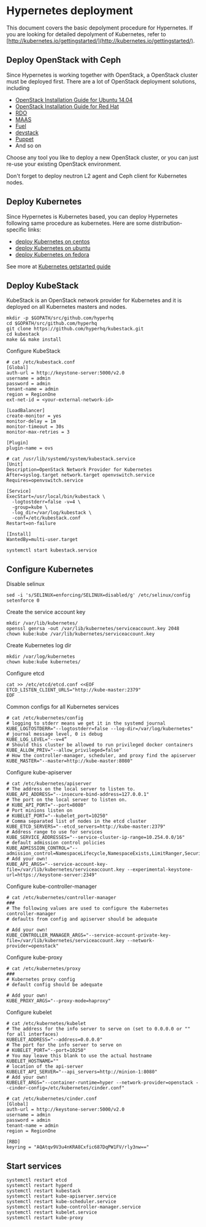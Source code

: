 # Hypernetes deployment

This document covers the basic depolyment procedure for Hypernetes. If you are looking for detailed depolyment of Kubernetes, refer to [http://kubernetes.io/gettingstarted/](http://kubernetes.io/gettingstarted/).

## Deploy OpenStack with Ceph

Since Hypernetes is working together with OpenStack, a OpenStack cluster must be deployed first. There are a lot of OpenStack deployment solutions, including

* [OpenStack Installation Guide for Ubuntu 14.04](http://docs.openstack.org/kilo/install-guide/install/apt/content/)
* [OpenStack Installation Guide for Red Hat](http://docs.openstack.org/kilo/install-guide/install/yum/content/)
* [RDO](https://www.rdoproject.org/Main_Page)
* [MAAS](http://www.ubuntu.com/download/cloud/install-ubuntu-openstack)
* [Fuel](https://www.mirantis.com/products/mirantis-openstack-software/)
* [devstack](http://docs.openstack.org/developer/devstack/)
* [Puppet](https://github.com/puppetlabs/puppetlabs-openstack)
* And so on

Choose any tool you like to deploy a new OpenStack cluster, or you can just re-use your existing OpenStack environment.

Don't forget to deploy neutron L2 agent and Ceph client for Kubernetes nodes.

## Deploy Kubernetes

Since Hypernetes is Kubernetes based, you can deploy Hypernetes following same procedure as kubernetes. Here are some distribution-specific links:

* [deploy Kubernetes on centos](http://kubernetes.io/v1.0/docs/getting-started-guides/centos/centos_manual_config.html)
* [deploy Kubernetes on ubuntu](http://kubernetes.io/v1.0/docs/getting-started-guides/ubuntu.html)
* [deploy Kubernetes on fedora](http://kubernetes.io/v1.0/docs/getting-started-guides/fedora/fedora_ansible_config.html)

See more at [Kubernetes getstarted guide](http://kubernetes.io/gettingstarted/)

## Deploy KubeStack

KubeStack is an OpenStack network provider for Kubernetes and it is deployed on all Kubernetes masters and nodes.

```shell
mkdir -p $GOPATH/src/github.com/hyperhq
cd $GOPATH/src/github.com/hyperhq
git clone https://github.com/hyperhq/kubestack.git
cd kubestack
make && make install
```

Configure KubeStack

```shell
# cat /etc/kubestack.conf
[Global]
auth-url = http://keystone-server:5000/v2.0
username = admin
password = admin
tenant-name = admin
region = RegionOne
ext-net-id = <your-external-network-id>

[LoadBalancer]
create-monitor = yes
monitor-delay = 1m
monitor-timeout = 30s
monitor-max-retries = 3

[Plugin]
plugin-name = ovs
```

```shell
# cat /usr/lib/systemd/system/kubestack.service
[Unit]
Description=OpenStack Network Provider for Kubernetes
After=syslog.target network.target openvswitch.service
Requires=openvswitch.service

[Service]
ExecStart=/usr/local/bin/kubestack \
  -logtostderr=false -v=4 \
  -group=kube \
  -log_dir=/var/log/kubestack \
  -conf=/etc/kubestack.conf
Restart=on-failure

[Install]
WantedBy=multi-user.target
```

```shell
systemctl start kubestack.service
```

## Configure Kubernetes

Disable selinux

```shell
sed -i 's/SELINUX=enforcing/SELINUX=disabled/g' /etc/selinux/config
setenforce 0
```

Create the service account key

```shell
mkdir /var/lib/kubernetes/
openssl genrsa -out /var/lib/kubernetes/serviceaccount.key 2048
chown kube:kube /var/lib/kubernetes/serviceaccount.key
```

Create Kubernetes log dir

```shell
mkdir /var/log/kubernetes
chown kube:kube kubernetes/
```

Configure etcd

```shell
cat >> /etc/etcd/etcd.conf <<EOF
ETCD_LISTEN_CLIENT_URLS="http://kube-master:2379"
EOF
```

Common configs for all Kubernetes services

```shell
# cat /etc/kubernetes/config
# logging to stderr means we get it in the systemd journal
KUBE_LOGTOSTDERR="--logtostderr=false --log-dir=/var/log/kubernetes"
# journal message level, 0 is debug
KUBE_LOG_LEVEL="--v=4”
# Should this cluster be allowed to run privileged docker containers
KUBE_ALLOW_PRIV="--allow_privileged=false"
# How the controller-manager, scheduler, and proxy find the apiserver
KUBE_MASTER="--master=http://kube-master:8080"
```

Configure kube-apiserver

```
# cat /etc/kubernetes/apiserver
# The address on the local server to listen to.
KUBE_API_ADDRESS="--insecure-bind-address=127.0.0.1"
# The port on the local server to listen on.
# KUBE_API_PORT="--port=8080"
# Port minions listen on
# KUBELET_PORT="--kubelet_port=10250"
# Comma separated list of nodes in the etcd cluster
KUBE_ETCD_SERVERS="--etcd_servers=http://kube-master:2379"
# Address range to use for services
KUBE_SERVICE_ADDRESSES="--service-cluster-ip-range=10.254.0.0/16"
# default admission control policies
KUBE_ADMISSION_CONTROL="--admission_control=NamespaceLifecycle,NamespaceExists,LimitRanger,SecurityContextDeny,ServiceAccount,ResourceQuota"
# Add your own!
KUBE_API_ARGS="--service-account-key-file=/var/lib/kubernetes/serviceaccount.key --experimental-keystone-url=https://keystone-server:2349"
```

Configure kube-controller-manager

```shell
# cat /etc/kubernetes/controller-manager
###
# The following values are used to configure the Kubernetes controller-manager
# defaults from config and apiserver should be adequate

# Add your own!
KUBE_CONTROLLER_MANAGER_ARGS="--service-account-private-key-file=/var/lib/kubernetes/serviceaccount.key --network-provider=openstack"
```

Configure kube-proxy

```shell
# cat /etc/kubernetes/proxy
###
# Kubernetes proxy config
# default config should be adequate

# Add your own!
KUBE_PROXY_ARGS="--proxy-mode=haproxy"
```

Configure kubelet

```shell
# cat /etc/kubernetes/kubelet
# The address for the info server to serve on (set to 0.0.0.0 or "" for all interfaces)
KUBELET_ADDRESS="--address=0.0.0.0"
# The port for the info server to serve on
# KUBELET_PORT="--port=10250"
# You may leave this blank to use the actual hostname
KUBELET_HOSTNAME=""
# location of the api-server
KUBELET_API_SERVER="--api_servers=http://minion-1:8080"
# Add your own!
KUBELET_ARGS="--container-runtime=hyper --network-provider=openstack --cinder-config=/etc/kubernetes/cinder.conf"

# cat /etc/kubernetes/cinder.conf
[Global]
auth-url = http://keystone-server:5000/v2.0
username = admin
password = admin
tenant-name = admin
region = RegionOne

[RBD]
keyring = "AQAtqv9V3u4nKRA8Cxfic687DqPW1FV/rly3nw=="
```

## Start services

```shell
systemctl restart etcd
systemctl restart hyperd
systemctl restart kubestack
systemctl restart kube-apiserver.service
systemctl restart kube-scheduler.service
systemctl restart kube-controller-manager.service
systemctl restart kubelet.service
systemctl restart kube-proxy
````
